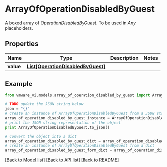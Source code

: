 # ArrayOfOperationDisabledByGuest

A boxed array of *OperationDisabledByGuest*. To be used in *Any* placeholders. 

## Properties
Name | Type | Description | Notes
------------ | ------------- | ------------- | -------------
**value** | [**List[OperationDisabledByGuest]**](OperationDisabledByGuest.md) |  | 

## Example

```python
from vmware_vi.models.array_of_operation_disabled_by_guest import ArrayOfOperationDisabledByGuest

# TODO update the JSON string below
json = "{}"
# create an instance of ArrayOfOperationDisabledByGuest from a JSON string
array_of_operation_disabled_by_guest_instance = ArrayOfOperationDisabledByGuest.from_json(json)
# print the JSON string representation of the object
print ArrayOfOperationDisabledByGuest.to_json()

# convert the object into a dict
array_of_operation_disabled_by_guest_dict = array_of_operation_disabled_by_guest_instance.to_dict()
# create an instance of ArrayOfOperationDisabledByGuest from a dict
array_of_operation_disabled_by_guest_form_dict = array_of_operation_disabled_by_guest.from_dict(array_of_operation_disabled_by_guest_dict)
```
[[Back to Model list]](../README.md#documentation-for-models) [[Back to API list]](../README.md#documentation-for-api-endpoints) [[Back to README]](../README.md)



